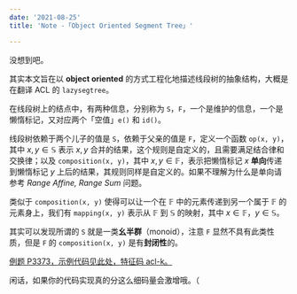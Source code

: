 ```yaml
---
date: '2021-08-25'
title: 'Note -「Object Oriented Segment Tree」'

---
```


没想到吧。

其实本文旨在以 **object oriented** 的方式工程化地描述线段树的抽象结构，大概是在翻译 ACL 的 `lazysegtree`。

在线段树上的结点中，有两种信息，分别称为 `S`，`F`，一个是维护的信息，一个是懒惰标记，又对应两个「空值」`e()` 和 `id()`。

线段树依赖于两个儿子的值是 `S`，依赖于父亲的值是 `F`，定义一个函数 `op(x, y)`，其中 $x,y\in\mathbb{S}$ 表示 $x,y$ 合并的结果，这个规则是自定义的，且需要满足结合律和交换律；以及 `composition(x, y)`，其中 $x,y\in\mathbb{F}$，表示把懒惰标记 $x$ **单向**传递到懒惰标记 $y$ 上后的结果，其规则同样是自定义的。如果不理解为什么是单向请参考 *Range Affine, Range Sum* 问题。

类似于 `composition(x, y)` 使得可以让一个在 $\mathbb{F}$ 中的元素传递到另一个属于 $\mathbb{F}$ 的元素身上，我们有 `mapping(x, y)` 表示从 $\mathbb{F}$ 到 $\mathbb{S}$ 的映射，其中 $x\in\mathbb{F}$，$y\in\mathbb{S}$。

其实可以发现所谓的 `S` 就是一类**幺半群**（monoid），注意 `F` 显然不具有此类性质，但是 `F` 的 `composition(x, y)` 是有**封闭性**的。

[例题 P3373，](https://www.luogu.com.cn/problem/P3373)[示例代码见此处，特征码 acl-k。](https://www.cnblogs.com/orchid-any/articles/15153763.html)

闲话，如果你的代码实现真的分这么细码量会激增哦。（